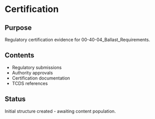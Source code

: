 # Certification

## Purpose
Regulatory certification evidence for 00-40-04_Ballast_Requirements.

## Contents
- Regulatory submissions
- Authority approvals
- Certification documentation
- TCDS references

## Status
Initial structure created - awaiting content population.

